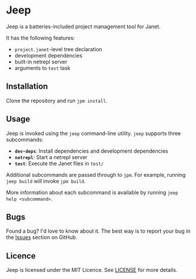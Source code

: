 # Jeep

Jeep is a batteries-included project management tool for Janet.

It has the following features:

- `project.janet`-level tree declaration
- development dependencies
- built-in netrepl server
- arguments to `test` task

## Installation

Clone the repository and run `jpm install`.

## Usage

Jeep is invoked using the `jeep` command-line utility. `jeep` supports three
subcommands:

- **`dev-deps`**: Install dependencies and development dependencies
- **`netrepl`**: Start a netrepl server
- **`test`**: Execute the Janet files in `test/`

Additional subcommands are passed through to `jpm`. For example, running `jeep
build` will invoke `jpm build`.

More information about each subcommand is available by running `jeep help
<subcommand>`.

## Bugs

Found a bug? I'd love to know about it. The best way is to report your bug in
the [Issues][] section on GitHub.

[Issues]: https://github.com/pyrmont/jeep/issues

## Licence

Jeep is licensed under the MIT Licence. See [LICENSE][] for more details.

[LICENSE]: https://github.com/pyrmont/jeep/blob/master/LICENSE
